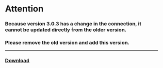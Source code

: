 # Attention

### Because version 3.0.3 has a change in the connection, it cannot be updated directly from the older version.

### Please remove the old version and add this version.

---

### [Download](https://github.com/nhthai173/control4/raw/main/RCM64/Published/Stable%20version/hf_rcm-v3.0.3.zip)